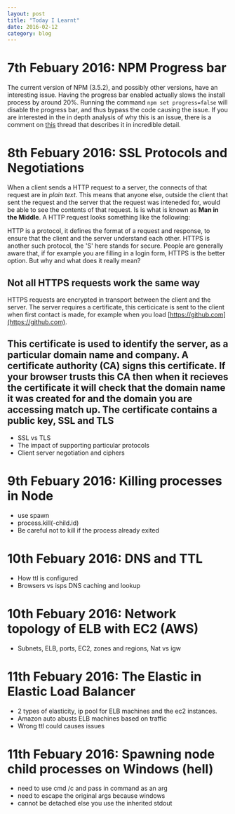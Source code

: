 ```yaml
---
layout: post
title: "Today I Learnt"
date: 2016-02-12
category: blog
---
```


7th Febuary 2016:  NPM Progress bar
================
The current version of NPM (3.5.2), and possibly other versions, have an interesting issue. Having the progress bar enabled actually slows the install process by around 20%. Running the command `npm set progress=false` will disable the progress bar, and thus bypass the code causing the issue.
If you are interested in the in depth analysis of why this is an issue, there is a comment on [this](https://github.com/npm/npm/issues/11283) thread that describes it in incredible detail.

8th Febuary 2016:  SSL Protocols and Negotiations
================
When a client sends a HTTP request to a server, the connects of that request are in *plain text*. This means that anyone else, outside the client that sent the request and the server that the request was inteneded for, would be able to see the contents of that request. Is is what is known as **Man in the Middle**. A HTTP request looks something like the following:

<diagram>

HTTP is a protocol, it defines the format of a request and response, to ensure that the client and the server understand each other. HTTPS is another such protocol, the 'S' here stands for secure. People are generally aware that, if for example you are filling in a login form, HTTPS is the better option. But why and what does it really mean?

Not all HTTPS requests work the same way
------

HTTPS requests are encrypted in transport between the client and the server. The server requires a certificate, this certicicate is sent to the client when first contact is made, for example when you load [https://github.com](https://github.com).

This certificate is used to identify the server, as a particular domain name and company. A certificate authority (CA) signs this certificate. If your browser trusts this CA then when it recieves the certificate it will check that the domain name it was created for and the domain you are accessing match up. 
The certificate contains a public key, 
SSL and TLS
------

- SSL vs TLS
- The impact of supporting particular protocols
- Client server negotiation and ciphers

9th Febuary 2016: Killing processes in Node
================
- use spawn
- process.kill(-child.id)
- Be careful not to kill if the process already exited

10th Febuary 2016: DNS and TTL
================
- How ttl is configured
- Browsers vs isps DNS caching and lookup

10th Febuary 2016: Network topology of ELB with EC2 (AWS)
================
- Subnets, ELB, ports, EC2, zones and regions, Nat vs igw

11th Febuary 2016: The Elastic in Elastic Load Balancer
================
- 2 types of elasticity, ip pool for ELB machines and the ec2 instances.
- Amazon auto abusts ELB machines based on traffic
- Wrong ttl could causes issues

11th Febuary 2016: Spawning node child processes on Windows (hell)
================
- need to use cmd /c and pass in command as an arg
- need to escape the original args because windows
- cannot be detached else you use the inherited stdout
